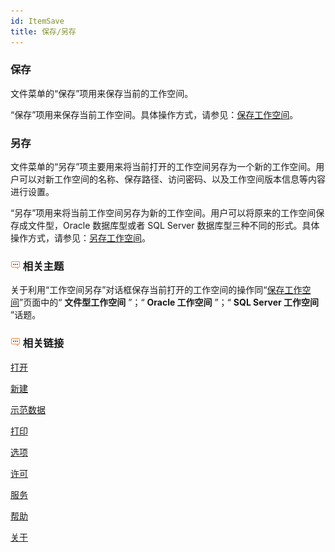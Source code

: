 ```yaml
---
id: ItemSave
title: 保存/另存
---
```

### 保存

文件菜单的“保存”项用来保存当前的工作空间。

“保存”项用来保存当前工作空间。具体操作方式，请参见：[保存工作空间](../DataProcessing/DataManagement/SaveWorkspace)。

### 另存

文件菜单的“另存”项主要用来将当前打开的工作空间另存为一个新的工作空间。用户可以对新工作空间的名称、保存路径、访问密码、以及工作空间版本信息等内容进行设置。

“另存”项用来将当前工作空间另存为新的工作空间。用户可以将原来的工作空间保存成文件型，Oracle 数据库型或者 SQL Server
数据库型三种不同的形式。具体操作方式，请参见：[另存工作空间](../DataProcessing/DataManagement/SaveAsWorkspace)。

### ![](img/seealso.png) 相关主题

关于利用“工作空间另存”对话框保存当前打开的工作空间的操作同“[保存工作空间](../DataProcessing/DataManagement/SaveWorkspace)”页面中的“
**文件型工作空间** ”；“ **Oracle 工作空间** ”；“ **SQL Server 工作空间** ”话题。

### ![](img/seealso.png) 相关链接

 [打开](ItemOpen)

 [新建](ItemNew)

 [示范数据](ItemSampleData)

 [打印](ItemPrint)

 [选项](ItemDeskproOption)

 [许可](ItemLicense)

 [服务](OnlineAddress)

 [帮助](ItemHelp)

 [关于](About)


